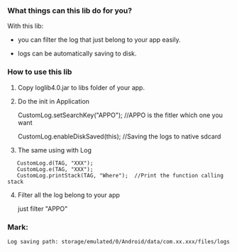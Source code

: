 ### What things can this lib do for you?

With this lib:

- you can filter the log that just belong to your app easily.

- logs can be automatically saving to disk.

### How to use this lib

1. Copy loglib4.0.jar to libs folder of your app.

2. Do the init in Application 

    CustomLog.setSearchKey("APPO");  //APPO is the fitler which one you want
    
    CustomLog.enableDiskSaved(this); //Saving the logs to native sdcard
 
 3. The same using with Log
 ```
    CustomLog.d(TAG, "XXX");
    CustomLog.e(TAG, "XXX");
    CustomLog.printStack(TAG, "Where");  //Print the function calling stack  
 ```   
 4. Filter all the log belong to your app
 
    just filter "APPO"

### Mark:

    Log saving path: storage/emulated/0/Android/data/com.xx.xxx/files/logs
    
